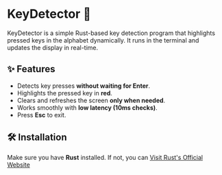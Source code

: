 # KeyDetector 🚀

KeyDetector is a simple Rust-based key detection program that highlights pressed keys in the alphabet dynamically. It runs in the terminal and updates the display in real-time.

## ✨ Features
- Detects key presses **without waiting for Enter**.
- Highlights the pressed key in **red**.
- Clears and refreshes the screen **only when needed**.
- Works smoothly with **low latency (10ms checks)**.
- Press **Esc** to exit.

## 🛠 Installation
Make sure you have **Rust** installed. If not, you can [Visit Rust's Official Website](https://www.rust-lang.org/)

